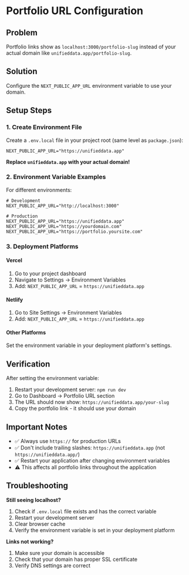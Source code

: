 # Portfolio URL Configuration

## Problem
Portfolio links show as `localhost:3000/portfolio-slug` instead of your actual domain like `unifieddata.app/portfolio-slug`.

## Solution
Configure the `NEXT_PUBLIC_APP_URL` environment variable to use your domain.

## Setup Steps

### 1. Create Environment File
Create a `.env.local` file in your project root (same level as `package.json`):

```env
NEXT_PUBLIC_APP_URL="https://unifieddata.app"
```

**Replace `unifieddata.app` with your actual domain!**

### 2. Environment Variable Examples

For different environments:

```env
# Development
NEXT_PUBLIC_APP_URL="http://localhost:3000"

# Production
NEXT_PUBLIC_APP_URL="https://unifieddata.app"
NEXT_PUBLIC_APP_URL="https://yourdomain.com"
NEXT_PUBLIC_APP_URL="https://portfolio.yoursite.com"
```

### 3. Deployment Platforms

#### Vercel
1. Go to your project dashboard
2. Navigate to Settings → Environment Variables
3. Add: `NEXT_PUBLIC_APP_URL` = `https://unifieddata.app`

#### Netlify
1. Go to Site Settings → Environment Variables
2. Add: `NEXT_PUBLIC_APP_URL` = `https://unifieddata.app`

#### Other Platforms
Set the environment variable in your deployment platform's settings.

## Verification

After setting the environment variable:

1. Restart your development server: `npm run dev`
2. Go to Dashboard → Portfolio URL section
3. The URL should now show: `https://unifieddata.app/your-slug`
4. Copy the portfolio link - it should use your domain

## Important Notes

- ✅ Always use `https://` for production URLs
- ✅ Don't include trailing slashes: `https://unifieddata.app` (not `https://unifieddata.app/`)
- ✅ Restart your application after changing environment variables
- ⚠️ This affects all portfolio links throughout the application

## Troubleshooting

**Still seeing localhost?**
1. Check if `.env.local` file exists and has the correct variable
2. Restart your development server
3. Clear browser cache
4. Verify the environment variable is set in your deployment platform

**Links not working?**
1. Make sure your domain is accessible
2. Check that your domain has proper SSL certificate
3. Verify DNS settings are correct 